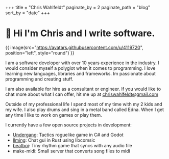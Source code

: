 +++
title = "Chris Wahlfeldt"
paginate_by = 2
paginate_path = "blog"
sort_by = "date"
+++

# 👋 Hi I'm Chris and I write software.

{{ image(src="https://avatars.githubusercontent.com/u/4119720", position="left", style="round") }}

I am a software developer with over 10 years experience in the industry. I would consider myself a polyglot when it comes to programming. I love learning new languages, libraries and frameworks.
Im passionate about programming and creating stuff.

I am also available for hire as a consultant or engineer. If you would like to chat more about what I can offer, hit me up at [chriswahlfeldt@gmail.com](mailto:chriswahlfelt@gmail.com)

Outside of my professional life I spend most of my time with my 2 kids and my wife. I also play drums and sing in a metal band called Edna. When I get any time I like to work on games or play them.

I currently have a few open source projects in development:

- [Undergang](https://github.com/cwahlfeldt/Undergang): Tactics roguelike game in C# and Godot
- [llming](https://github.com/cwahlfeldt/llming): Chat gui in Rust using libcomsic
- [beatboi](https://github.com/cwahlfeldt/beatboi): Tiny rhythm game that syncs with any audio file
- make-midi: Small server that converts song files to midi
